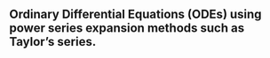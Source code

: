 ## Ordinary Differential Equations (ODEs) using power series expansion methods such as Taylor’s series.